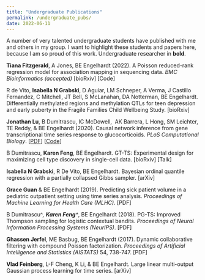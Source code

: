```yaml
---
title: "Undergraduate Publications"
permalink: /undergraduate_pubs/
date: 2022-06-11
---
```


A number of very talented undergraduate students have published with me and others in my group. I want to highlight these students and papers here, because I am so proud of this work. Undergraduate researcher in **bold**.

**Tiana Fitzgerald**, A Jones, BE Engelhardt (2022). A Poisson reduced-rank regression model for association mapping in sequencing data. *BMC Bioinformatics (accepted)* [bioRxiv] [Code]

R de Vito, **Isabella N Grabski**, D Aguiar, LM Schneper, A Verma, J Castillo Fernandez, C Mitchell, JT Bell, S McLanahan, DA Notterman, BE Engelhardt. Differentially methylated regions and methylation QTLs for teen depression and early puberty in the Fragile Families Child Wellbeing Study. [bioRxiv]

**Jonathan Lu**, B Dumitrascu, IC McDowell,  AK Barrera, L Hong, SM Leichter, TE Reddy, & BE Engelhardt (2020). Causal network inference from gene transcriptional time series response to glucocorticoids. *PLoS Computational Biology*. [[PDF](https://journals.plos.org/ploscompbiol/article?id=10.1371/journal.pcbi.1008223)] [[Code](https://github.com/lujonathanh/BETS)]

B Dumitrascu, **Karen Feng**, BE Engelhardt. GT-TS: Experimental design for maximizing cell type discovery in single-cell data. [bioRxiv] [Talk]

**Isabella N Grabski**, R De Vito, BE Engelhardt. Bayesian ordinal quantile regression with a partially collapsed Gibbs sampler. [arXiv]

**Grace Guan** & BE Engelhardt (2019). Predicting sick patient volume in a pediatric outpatient setting using time series analysis. *Proceedings of Machine Learning for Health Care (MLHC)*. [PDF]

B Dumitrascu^*, **Karen Feng^***, BE Engelhardt (2018). PG-TS: Improved Thompson sampling for logistic contextual bandits. *Proceedings of Neural Information Processing Systems (NeurIPS)*. [PDF]

**Ghassen Jerfel**, ME Basbug, BE Engelhardt (2017). Dynamic collaborative filtering with compound Poisson factorization. *Proceedings of Artificial Intelligence and Statistics (AISTATS)* 54, 738-747. [PDF]

**Vlad Feinberg**, L-F Cheng, K Li, & BE Engelhardt. Large linear multi-output Gaussian process learning for time series. [arXiv]
